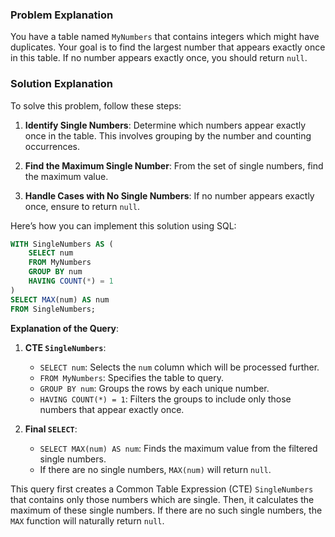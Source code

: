### Problem Explanation

You have a table named `MyNumbers` that contains integers which might have duplicates. Your goal is to find the largest number that appears exactly once in this table. If no number appears exactly once, you should return `null`.

### Solution Explanation

To solve this problem, follow these steps:

1. **Identify Single Numbers**: Determine which numbers appear exactly once in the table. This involves grouping by the number and counting occurrences.

2. **Find the Maximum Single Number**: From the set of single numbers, find the maximum value.

3. **Handle Cases with No Single Numbers**: If no number appears exactly once, ensure to return `null`.

Here’s how you can implement this solution using SQL:

```sql
WITH SingleNumbers AS (
    SELECT num
    FROM MyNumbers
    GROUP BY num
    HAVING COUNT(*) = 1
)
SELECT MAX(num) AS num
FROM SingleNumbers;
```

**Explanation of the Query**:

1. **CTE `SingleNumbers`**:
   - `SELECT num`: Selects the `num` column which will be processed further.
   - `FROM MyNumbers`: Specifies the table to query.
   - `GROUP BY num`: Groups the rows by each unique number.
   - `HAVING COUNT(*) = 1`: Filters the groups to include only those numbers that appear exactly once.

2. **Final `SELECT`**:
   - `SELECT MAX(num) AS num`: Finds the maximum value from the filtered single numbers.
   - If there are no single numbers, `MAX(num)` will return `null`.

This query first creates a Common Table Expression (CTE) `SingleNumbers` that contains only those numbers which are single. Then, it calculates the maximum of these single numbers. If there are no such single numbers, the `MAX` function will naturally return `null`.